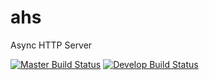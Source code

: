 # ahs
Async HTTP Server

[![Master Build Status](https://travis-ci.org/stpr/ahs.svg?branch=master)](https://travis-ci.org/stpr/ahs)
[![Develop Build Status](https://travis-ci.org/stpr/ahs.svg?branch=develop)](https://travis-ci.org/stpr/ahs)